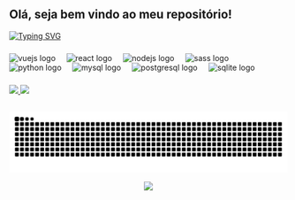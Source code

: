 ## Olá, seja bem vindo ao meu repositório!

[![Typing SVG](https://readme-typing-svg.demolab.com?font=Fira+Code&pause=1000&color=0CF7D5&width=435&lines=Desenvolvedor+de+software)](https://git.io/typing-svg)

###

<div align="left">
  <img src="https://cdn.jsdelivr.net/gh/devicons/devicon/icons/vuejs/vuejs-original.svg" height="40" alt="vuejs logo"  />
  <img width="12" />
  <img src="https://cdn.jsdelivr.net/gh/devicons/devicon/icons/react/react-original.svg" height="40" alt="react logo"  />
  <img width="12" />
  <img src="https://cdn.jsdelivr.net/gh/devicons/devicon/icons/nodejs/nodejs-original.svg" height="40" alt="nodejs logo"  />
  <img width="12" />
  <img src="https://cdn.jsdelivr.net/gh/devicons/devicon/icons/sass/sass-original.svg" height="40" alt="sass logo"  />
  <img width="12" />
  <img src="https://cdn.jsdelivr.net/gh/devicons/devicon/icons/python/python-original.svg" height="40" alt="python logo"  />
  <img width="12" />
  <img src="https://cdn.jsdelivr.net/gh/devicons/devicon/icons/mysql/mysql-original.svg" height="40" alt="mysql logo"  />
  <img width="12" />
  <img src="https://cdn.jsdelivr.net/gh/devicons/devicon/icons/postgresql/postgresql-original.svg" height="40" alt="postgresql logo"  />
  <img width="12" />
  <img src="https://cdn.jsdelivr.net/gh/devicons/devicon/icons/sqlite/sqlite-original.svg" height="40" alt="sqlite logo"  />
</div>

###

<div>
  <a href="https://github.com/Italo889">
  <img height="160em" src="https://github-readme-stats.vercel.app/api?username=italo889&show_icons=true&theme=dracula&include_all_commits=true&count_private=true"/>
  <img height="160em" src="https://github-readme-stats.vercel.app/api/top-langs/?username=italo889&layout=compact&langs_count=7&theme=dracula"/>
</div>
  
##

  ![Snake animation](https://github.com/italo889/italo889/blob/output/github-contribution-grid-snake.svg)

<div align="center">
  <img src="https://profile-counter.glitch.me/italo889/count.svg?"  />
</div>

###
